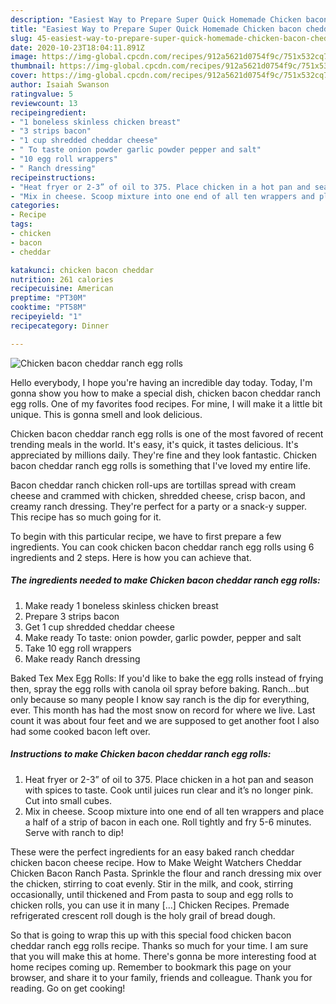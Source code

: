 ```yaml
---
description: "Easiest Way to Prepare Super Quick Homemade Chicken bacon cheddar ranch egg rolls"
title: "Easiest Way to Prepare Super Quick Homemade Chicken bacon cheddar ranch egg rolls"
slug: 45-easiest-way-to-prepare-super-quick-homemade-chicken-bacon-cheddar-ranch-egg-rolls
date: 2020-10-23T18:04:11.891Z
image: https://img-global.cpcdn.com/recipes/912a5621d0754f9c/751x532cq70/chicken-bacon-cheddar-ranch-egg-rolls-recipe-main-photo.jpg
thumbnail: https://img-global.cpcdn.com/recipes/912a5621d0754f9c/751x532cq70/chicken-bacon-cheddar-ranch-egg-rolls-recipe-main-photo.jpg
cover: https://img-global.cpcdn.com/recipes/912a5621d0754f9c/751x532cq70/chicken-bacon-cheddar-ranch-egg-rolls-recipe-main-photo.jpg
author: Isaiah Swanson
ratingvalue: 5
reviewcount: 13
recipeingredient:
- "1 boneless skinless chicken breast"
- "3 strips bacon"
- "1 cup shredded cheddar cheese"
- " To taste onion powder garlic powder pepper and salt"
- "10 egg roll wrappers"
- " Ranch dressing"
recipeinstructions:
- "Heat fryer or 2-3” of oil to 375. Place chicken in a hot pan and season with spices to taste. Cook until juices run clear and it’s no longer pink. Cut into small cubes."
- "Mix in cheese. Scoop mixture into one end of all ten wrappers and place a half of a strip of bacon in each one. Roll tightly and fry 5-6 minutes. Serve with ranch to dip!"
categories:
- Recipe
tags:
- chicken
- bacon
- cheddar

katakunci: chicken bacon cheddar 
nutrition: 261 calories
recipecuisine: American
preptime: "PT30M"
cooktime: "PT58M"
recipeyield: "1"
recipecategory: Dinner

---
```



![Chicken bacon cheddar ranch egg rolls](https://img-global.cpcdn.com/recipes/912a5621d0754f9c/751x532cq70/chicken-bacon-cheddar-ranch-egg-rolls-recipe-main-photo.jpg)

Hello everybody, I hope you're having an incredible day today. Today, I'm gonna show you how to make a special dish, chicken bacon cheddar ranch egg rolls. One of my favorites food recipes. For mine, I will make it a little bit unique. This is gonna smell and look delicious.

Chicken bacon cheddar ranch egg rolls is one of the most favored of recent trending meals in the world. It's easy, it's quick, it tastes delicious. It's appreciated by millions daily. They're fine and they look fantastic. Chicken bacon cheddar ranch egg rolls is something that I've loved my entire life.

Bacon cheddar ranch chicken roll-ups are tortillas spread with cream cheese and crammed with chicken, shredded cheese, crisp bacon, and creamy ranch dressing. They&#39;re perfect for a party or a snack-y supper. This recipe has so much going for it.


To begin with this particular recipe, we have to first prepare a few ingredients. You can cook chicken bacon cheddar ranch egg rolls using 6 ingredients and 2 steps. Here is how you can achieve that.

<!--inarticleads1-->

##### The ingredients needed to make Chicken bacon cheddar ranch egg rolls:

1. Make ready 1 boneless skinless chicken breast
1. Prepare 3 strips bacon
1. Get 1 cup shredded cheddar cheese
1. Make ready  To taste: onion powder, garlic powder, pepper and salt
1. Take 10 egg roll wrappers
1. Make ready  Ranch dressing


Baked Tex Mex Egg Rolls: If you&#39;d like to bake the egg rolls instead of frying then, spray the egg rolls with canola oil spray before baking. Ranch…but only because so many people I know say ranch is the dip for everything, ever. This month has had the most snow on record for where we live. Last count it was about four feet and we are supposed to get another foot I also had some cooked bacon left over. 

<!--inarticleads2-->

##### Instructions to make Chicken bacon cheddar ranch egg rolls:

1. Heat fryer or 2-3” of oil to 375. Place chicken in a hot pan and season with spices to taste. Cook until juices run clear and it’s no longer pink. Cut into small cubes.
1. Mix in cheese. Scoop mixture into one end of all ten wrappers and place a half of a strip of bacon in each one. Roll tightly and fry 5-6 minutes. Serve with ranch to dip!


These were the perfect ingredients for an easy baked ranch cheddar chicken bacon cheese recipe. How to Make Weight Watchers Cheddar Chicken Bacon Ranch Pasta. Sprinkle the flour and ranch dressing mix over the chicken, stirring to coat evenly. Stir in the milk, and cook, stirring occasionally, until thickened and From pasta to soup and egg rolls to chicken rolls, you can use it in many […] Chicken Recipes. Premade refrigerated crescent roll dough is the holy grail of bread dough. 

So that is going to wrap this up with this special food chicken bacon cheddar ranch egg rolls recipe. Thanks so much for your time. I am sure that you will make this at home. There's gonna be more interesting food at home recipes coming up. Remember to bookmark this page on your browser, and share it to your family, friends and colleague. Thank you for reading. Go on get cooking!
